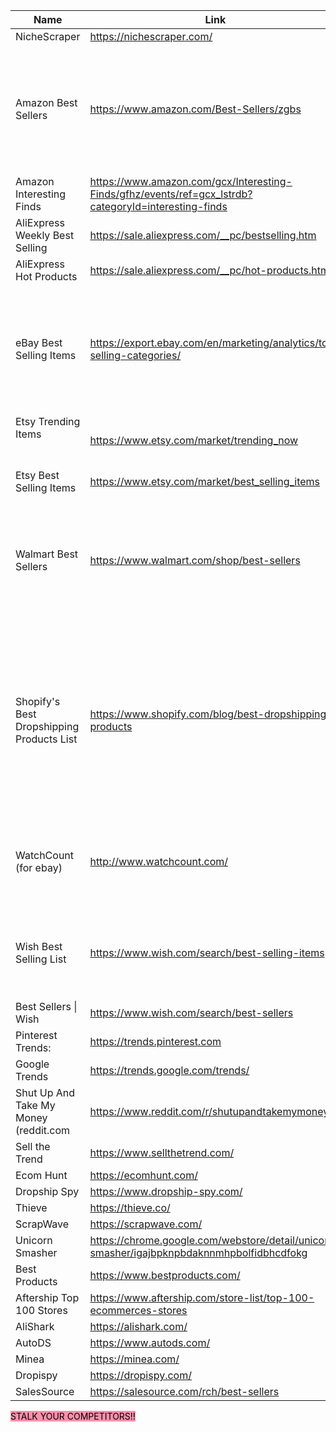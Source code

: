
| Name                                  | Link                                                                                                 | Description                                                                                                                                                                                                             |
| ----------------------------------------- | ---------------------------------------------------------------------------------------------------- |:----------------------------------------------------------------------------------------------------------------------------------------------------------------------------------------------------------------------- |
| NicheScraper                              | https://nichescraper.com/                                                                            |                                                                                                                                                                                                                         |
| Amazon Best Sellers                       | https://www.amazon.com/Best-Sellers/zgbs                                                             | This breaks down best selling products on the world's larget ecommerce site by category making it super easy to navigate through and find ideas.                                                                        |
| Amazon Interesting Finds                  | https://www.amazon.com/gcx/Interesting-Finds/gfhz/events/ref=gcx_lstrdb?categoryId=interesting-finds |                                                                                                                                                                                                                         |
| AliExpress Weekly Best Selling            | https://sale.aliexpress.com/__pc/bestselling.htm                                                     |                                                                                                                                                                                                                         |
| AliExpress Hot Products                   | https://sale.aliexpress.com/__pc/hot-products.htm                                                    |                                                                                                                                                                                                                         |
| eBay Best Selling Items                   | https://export.ebay.com/en/marketing/analytics/top-selling-categories/                               | This unfortunately does not highly specific products, but does show product categories that are recently popular.                                                                                                       |
| Etsy Trending Items<br><br><br>           | https://www.etsy.com/market/trending_now                                                             |                                                                                                                                                                                                                         |
| Etsy Best Selling Items                   | https://www.etsy.com/market/best_selling_items                                                       |                                                                                                                                                                                                                         |
| Walmart Best Sellers                      | https://www.walmart.com/shop/best-sellers                                                            | A frequently updated list of the best selling items from Walmart.com, you will note some similarities and differences between this and Amazon's above.                                                                  |
| Shopify's Best Dropshipping Products List | https://www.shopify.com/blog/best-dropshipping-products                                              | An annual list where Shopify posts what they think are the best products to sell for the coming new year. Like the eBay list above this doesn't give exact specific products but more general product types/categories. |
| WatchCount (for ebay)                     | http://www.watchcount.com/                                                                           | A tool that examines how many people are watching auctions / sales for specific products                                                                                                                                |
| Wish Best Selling List                    | https://www.wish.com/search/best-selling-items                                                       | The ecommerce site/app Wish lists their best selling items but does not break them down by category.                                                                                                                    |
| Best Sellers \| Wish                      | https://www.wish.com/search/best-sellers                                                             |                                                                                                                                                                                                                         |
| Pinterest Trends:                         | https://trends.pinterest.com                                                                         |                                                                                                                                                                                                                         |
| Google Trends                             | https://trends.google.com/trends/                                                                    |                                                                                                                                                                                                                         |
| Shut Up And Take My Money (reddit.com     | https://www.reddit.com/r/shutupandtakemymoney/                                                       | Subreddit                                                                                                                                                                                                               |
| Sell the Trend                            | https://www.sellthetrend.com/                                                                        |                                                                                                                                                                                                                         |
| Ecom Hunt                                 | https://ecomhunt.com/                                                                                |                                                                                                                                                                                                                         |
| Dropship Spy                              | https://www.dropship-spy.com/                                                                        |                                                                                                                                                                                                                         |
| Thieve                                    | https://thieve.co/                                                                                   |                                                                                                                                                                                                                         |
| ScrapWave                                 | https://scrapwave.com/                                                                               |                                                                                                                                                                                                                         |
| Unicorn Smasher                           | https://chrome.google.com/webstore/detail/unicorn-smasher/igajbpknpbdaknnmhpbolfidbhcdfokg           | Browser Extension                                                                                                                                                                                                       |
| Best Products                             | https://www.bestproducts.com/                                                                        |                                                                                                                                                                                                                         |
| Aftership Top 100 Stores                  | https://www.aftership.com/store-list/top-100-ecommerces-stores                                       |                                                                                                                                                                                                                         |
| AliShark                                  | https://alishark.com/                                                                                |                                                                                                                                                                                                                         |
| AutoDS                                    | https://www.autods.com/                                                                              |                                                                                                                                                                                                                         |
| Minea                 | https://minea.com/                                                                                                     |                                                                                                                                                                                                                         |
| Dropispy                                  | https://dropispy.com/                                                                                |                                                                                                                                                                                                                         |
| SalesSource                               | https://salesource.com/rch/best-sellers                                                              |                                                                                                                                                                                                                         |

<mark style="background: #FF5582A6;">STALK YOUR COMPETITORS!!</mark>
